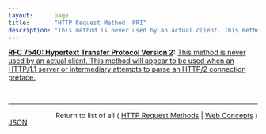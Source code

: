 ```yaml
---
layout:      page
title:       "HTTP Request Method: PRI"
description: "This method is never used by an actual client. This method will appear to be used when an HTTP/1.1 server or intermediary attempts to parse an HTTP/2 connection preface."
---
```


**[RFC 7540: Hypertext Transfer Protocol Version 2](/specs/IETF/RFC/7540 "This specification describes an optimized expression of the semantics of the Hypertext Transfer Protocol (HTTP). HTTP/2 enables a more efficient use of network resources and a reduced perception of latency by introducing header field compression and allowing multiple concurrent exchanges on the same connection. It also introduces unsolicited push of representations from servers to clients. This specification is an alternative to, but does not obsolete, the HTTP/1.1 message syntax. HTTP's existing semantics remain unchanged."):** [This method is never used by an actual client. This method will appear to be used when an HTTP/1.1 server or intermediary attempts to parse an HTTP/2 connection preface.](http://tools.ietf.org/html/rfc7540#section-3.5 "Read documentation for HTTP Request Method &#34;PRI&#34;")

<br/>
<hr/>

<p style="float : left"><a href="PRI.json" title="JSON representing this particular Web Concept">JSON</a></p>
<p style="text-align: right">Return to list of all ( <a href="../http-methods">HTTP Request Methods</a> | <a href="../">Web Concepts</a> )</p>
